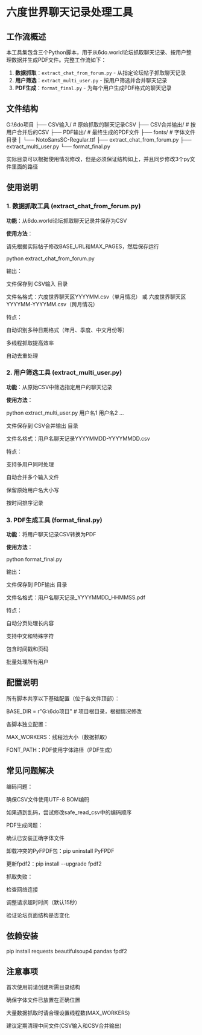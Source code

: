 # 六度世界聊天记录处理工具

## 工作流概述

本工具集包含三个Python脚本，用于从6do.world论坛抓取聊天记录、按用户整理数据并生成PDF文件。完整工作流如下：

1. **数据抓取**：`extract_chat_from_forum.py` - 从指定论坛帖子抓取聊天记录
2. **用户筛选**：`extract_multi_user.py` - 按用户筛选并合并聊天记录
3. **PDF生成**：`format_final.py` - 为每个用户生成PDF格式的聊天记录

## 文件结构
G:\6do项目
├── CSV输入/ # 原始抓取的聊天记录CSV
├── CSV合并输出/ # 按用户合并后的CSV
├── PDF输出/ # 最终生成的PDF文件
├── fonts/ # 字体文件目录
│ └── NotoSansSC-Regular.ttf
├── extract_chat_from_forum.py
├── extract_multi_user.py
└── format_final.py

实际目录可以根据使用情况修改，但是必须保证结构如上，并且同步修改3个py文件里面的路径

## 使用说明

### 1. 数据抓取工具 (extract_chat_from_forum.py)

**功能**：从6do.world论坛抓取聊天记录并保存为CSV

**使用方法**：
 
 请先根据实际帖子修改BASE_URL和MAX_PAGES，然后保存运行

 python extract_chat_from_forum.py

 输出：

 文件保存到 CSV输入 目录

 文件名格式：六度世界聊天区YYYYMM.csv（单月情况） 或 六度世界聊天区YYYYMM-YYYYMM.csv（跨月情况）

 特点：

 自动识别多种日期格式（年月、季度、中文月份等）

 多线程抓取提高效率

 自动去重处理

### 2. 用户筛选工具 (extract_multi_user.py)

**功能**：从原始CSV中筛选指定用户的聊天记录

**使用方法**：

 python extract_multi_user.py 用户名1 用户名2 ...

 文件保存到 CSV合并输出 目录

 文件名格式：用户名聊天记录YYYYMMDD-YYYYMMDD.csv

 特点：

 支持多用户同时处理

 自动合并多个输入文件

 保留原始用户名大小写

 按时间排序记录

### 3. PDF生成工具 (format_final.py)

**功能**：将用户聊天记录CSV转换为PDF

**使用方法**：

 python format_final.py

 输出：

 文件保存到 PDF输出 目录

 文件名格式：用户名聊天记录_YYYYMMDD_HHMMSS.pdf

 特点：

 自动分页处理长内容

 支持中文和特殊字符

 包含时间戳和页码

 批量处理所有用户

## 配置说明

 所有脚本共享以下基础配置（位于各文件顶部）：

 BASE_DIR = r"G:\6do项目"  # 项目根目录，根据情况修改

 各脚本独立配置：

 MAX_WORKERS：线程池大小（数据抓取）

 FONT_PATH：PDF使用字体路径（PDF生成）

## 常见问题解决

 编码问题：

 确保CSV文件使用UTF-8 BOM编码

 如果遇到乱码，尝试修改safe_read_csv中的编码顺序

 PDF生成问题：

 确认已安装正确字体文件

 卸载冲突的PyFPDF包：pip uninstall PyFPDF

 更新fpdf2：pip install --upgrade fpdf2

 抓取失败：

 检查网络连接

 调整请求超时时间（默认15秒）

 验证论坛页面结构是否变化

## 依赖安装

 pip install requests beautifulsoup4 pandas fpdf2

## 注意事项

 首次使用前请创建所需目录结构

 确保字体文件已放置在正确位置

 大量数据抓取时请合理设置线程数(MAX_WORKERS)


 建议定期清理中间文件(CSV输入和CSV合并输出)


